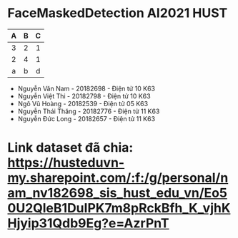 # FaceMaskedDetection AI2021 HUST 

|       A       |      B        | C     |
| :------------:|:-------------:|:-----:|
|    3          |        2      |  1    |
|     2         |        4      |   1   |
|     a         | b             |    d  |

* Nguyễn Văn Nam - 20182698 - Điện tử 10 K63
* Nguyễn Việt Thi - 20182798 - Điện tử 10 K63
* Ngô Vũ Hoàng - 20182539 - Điện tử 05 K63
* Nguyễn Thái Thăng - 20182776 - Điện tử 11 K63
* Nguyễn Đức Long - 20182657 - Điện tử 11 K63

# Link dataset đã chia: https://husteduvn-my.sharepoint.com/:f:/g/personal/nam_nv182698_sis_hust_edu_vn/Eo50U2QleB1DuIPK7m8pRckBfh_K_vjhKHjyip31Qdb9Eg?e=AzrPnT
